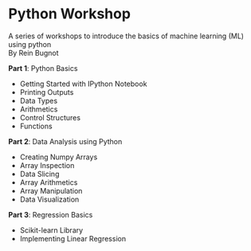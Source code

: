 # Python Workshop
A series of workshops to introduce the basics of machine learning (ML) using python <br>
By Rein Bugnot <br>

**Part 1**: Python Basics <br>
* Getting Started with IPython Notebook
* Printing Outputs
* Data Types
* Arithmetics
* Control Structures
* Functions

**Part 2**: Data Analysis using Python <br>
* Creating Numpy Arrays
* Array Inspection
* Data Slicing
* Array Arithmetics
* Array Manipulation
* Data Visualization

**Part 3**: Regression Basics
* Scikit-learn Library
* Implementing Linear Regression
